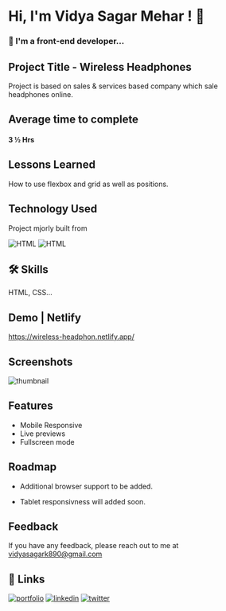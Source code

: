 
# Hi, I'm Vidya Sagar Mehar ! 👋


### 🚀 I'm a front-end developer...



## Project Title - Wireless Headphones

Project is based on sales & services based company which sale headphones online.

## Average time to complete
#### 3 ½ Hrs


## Lessons Learned

How to use flexbox and grid as well as positions.

## Technology Used

Project mjorly built from

![HTML](https://img.shields.io/badge/First%20tech-Html-brightgreen)
![HTML](https://img.shields.io/badge/SecondTech-CSS-blue)

## 🛠 Skills
HTML, CSS...

## Demo | Netlify
https://wireless-headphon.netlify.app/


## Screenshots

![thumbnail](https://user-images.githubusercontent.com/92782806/183027892-8e7f16de-e564-4cc8-96f7-df3ee369c812.png)



## Features

- Mobile Responsive
- Live previews
- Fullscreen mode


## Roadmap

- Additional browser support to be added.

- Tablet responsivness will added soon.

## Feedback

If you have any feedback, please reach out to me at vidyasagark890@gmail.com


## 🔗 Links
[![portfolio](https://img.shields.io/badge/my_portfolio-000?style=for-the-badge&logo=ko-fi&logoColor=white)](https://www.findcoder.io/u/vidyasagarmehar)
[![linkedin](https://img.shields.io/badge/linkedin-0A66C2?style=for-the-badge&logo=linkedin&logoColor=white)](https://www.linkedin.com/)
[![twitter](https://img.shields.io/badge/twitter-1DA1F2?style=for-the-badge&logo=twitter&logoColor=white)](https://twitter.com/Cherry_Reyans)

